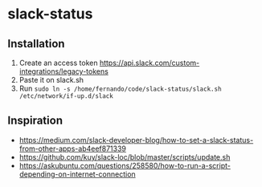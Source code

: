 # slack-status


## Installation

1. Create an access token https://api.slack.com/custom-integrations/legacy-tokens
1. Paste it on slack.sh
1. Run `sudo ln -s /home/fernando/code/slack-status/slack.sh /etc/network/if-up.d/slack`


## Inspiration

* https://medium.com/slack-developer-blog/how-to-set-a-slack-status-from-other-apps-ab4eef871339
* https://github.com/kuy/slack-loc/blob/master/scripts/update.sh
* https://askubuntu.com/questions/258580/how-to-run-a-script-depending-on-internet-connection